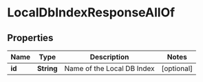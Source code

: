 

# LocalDbIndexResponseAllOf


## Properties

| Name | Type | Description | Notes |
|------------ | ------------- | ------------- | -------------|
|**id** | **String** | Name of the Local DB Index |  [optional] |



